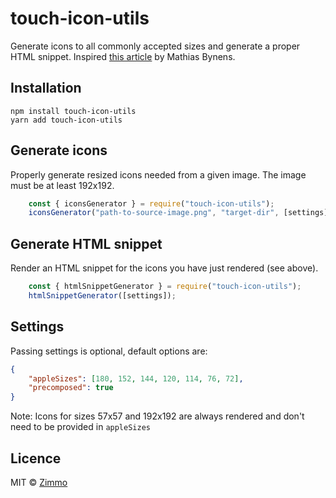 # touch-icon-utils
Generate icons to all commonly accepted sizes and generate a proper HTML snippet. Inspired [this article](https://mathiasbynens.be/notes/touch-icons) by Mathias Bynens.

## Installation

```
npm install touch-icon-utils
yarn add touch-icon-utils
```

## Generate icons
Properly generate resized icons needed from a given image. The image must be at least 192x192.

```javascript
    const { iconsGenerator } = require("touch-icon-utils");
    iconsGenerator("path-to-source-image.png", "target-dir", [settings]);
```

## Generate HTML snippet
Render an HTML snippet for the icons you have just rendered (see above).

```javascript
    const { htmlSnippetGenerator } = require("touch-icon-utils");
    htmlSnippetGenerator([settings]);
```

## Settings
Passing settings is optional, default options are:
```json
{
    "appleSizes": [180, 152, 144, 120, 114, 76, 72],
    "precomposed": true
}
```
Note: Icons for sizes 57x57 and 192x192 are always rendered and don't need to be provided in `appleSizes`

## Licence
MIT © [Zimmo](https://zimmo.be)
